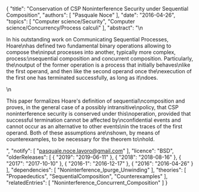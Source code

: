 {
    "title": "Conservation of CSP Noninterference Security under Sequential Composition",
    "authors": [
        "Pasquale Noce"
    ],
    "date": "2016-04-26",
    "topics": [
        "Computer science/Security",
        "Computer science/Concurrency/Process calculi"
    ],
    "abstract": "\n<p>In his outstanding work on Communicating Sequential Processes, Hoare\nhas defined two fundamental binary operations allowing to compose the\ninput processes into another, typically more complex, process:\nsequential composition and concurrent composition. Particularly, the\noutput of the former operation is a process that initially behaves\nlike the first operand, and then like the second operand once the\nexecution of the first one has terminated successfully, as long as it\ndoes.</p>\n<p>This paper formalizes Hoare's definition of sequential\ncomposition and proves, in the general case of a possibly intransitive\npolicy, that CSP noninterference security is conserved under this\noperation, provided that successful termination cannot be affected by\nconfidential events and cannot occur as an alternative to other events\nin the traces of the first operand. Both of these assumptions are\nshown, by means of counterexamples, to be necessary for the theorem to\nhold.</p>",
    "notify": [
        "pasquale.noce.lavoro@gmail.com"
    ],
    "licence": "BSD",
    "olderReleases": [
        {
            "2019": "2019-06-11"
        },
        {
            "2018": "2018-08-16"
        },
        {
            "2017": "2017-10-10"
        },
        {
            "2016-1": "2016-12-17"
        },
        {
            "2016": "2016-04-26"
        }
    ],
    "dependencies": [
        "Noninterference_Ipurge_Unwinding"
    ],
    "theories": [
        "Propaedeutics",
        "SequentialComposition",
        "Counterexamples"
    ],
    "relatedEntries": [
        "Noninterference_Concurrent_Composition"
    ]
}